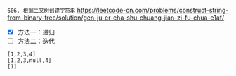 
`606. 根据二叉树创建字符串` https://leetcode-cn.com/problems/construct-string-from-binary-tree/solution/gen-ju-er-cha-shu-chuang-jian-zi-fu-chua-e1af/
- [x] 方法一：递归
- [ ] 方法二：迭代

```
[1,2,3,4]
[1,2,3,null,4]
[1]
```
